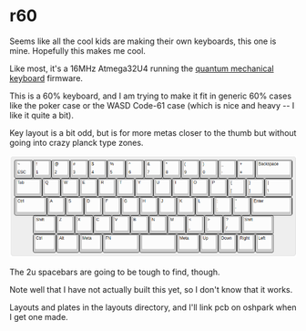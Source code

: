 # r60 #

Seems like all the cool kids are making their own keyboards, this one
is mine.  Hopefully this makes me cool.

Like most, it's a 16MHz Atmega32U4 running the [quantum mechanical
keyboard](https://github.com/qmk/qmk_firmware) firmware.

This is a 60% keyboard, and I am trying to make it fit in generic 60%
cases like the poker case or the WASD Code-61 case (which is nice and
heavy -- I like it quite a bit).

Key layout is a bit odd, but is for more metas closer to the thumb
but without going into crazy planck type zones.

![Key Layout](layout.png)

The 2u spacebars are going to be tough to find, though.

Note well that I have not actually built this yet, so I don't know
that it works.

Layouts and plates in the layouts directory, and I'll link
pcb on oshpark when I get one made.
